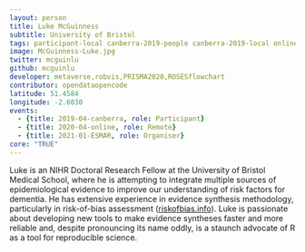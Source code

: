 ```yaml
---
layout: person
title: Luke McGuinness
subtitle: University of Bristol
tags: participant-local canberra-2019-people canberra-2019-local online-2020-people online-2020-remote ESMAR-2021-organiser ESMAR-2021-people ESMARConf-2022-organiser
image: McGuinness-Luke.jpg
twitter: mcguinlu
github: mcguinlu
developer: metaverse,robvis,PRISMA2020,ROSESflowchart
contributor: opendataopencode
latitude: 51.4584
longitude: -2.6030
events:
  - {title: 2019-04-canberra, role: Participant}
  - {title: 2020-04-online, role: Remote}
  - {title: 2021-01-ESMAR, role: Organiser}
core: "TRUE"
---
```

Luke is an NIHR Doctoral Research Fellow at the University of Bristol Medical School, where he is attempting to integrate multiple sources of epidemiological evidence to improve our understanding of risk factors for dementia. He has extensive experience in evidence synthesis methodology, particularly in risk-of-bias assessment (<a href="riskofbias.info">riskofbias.info</a>). Luke is passionate about developing new tools to make evidence syntheses faster and more reliable and, despite pronouncing its name oddly, is a staunch advocate of R as a tool for reproducible science.